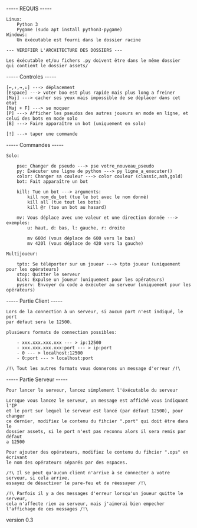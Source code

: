 ----- REQUIS -----

    Linux:
        Python 3
        Pygame (sudo apt install python3-pygame)
    Windows:
        Un éxécutable est fourni dans le dossier racine

    --- VERIFIER L'ARCHITECTURE DES DOSSIERS ---

    Les éxécutable et/ou fichers .py doivent être dans le même dossier 
    qui contient le dossier assets/ 

----- Controles -----

    [←,↑,→,↓] ---> déplacement
    [Espace] ---> voter boo est plus rapide mais plus long a freiner
    [Maj] ---> cacher ses yeux mais impossible de se déplacer dans cet état
    [Maj + F] ---> se moquer
    [P] ---> Afficher les pseudos des autres joueurs en mode en ligne, et celui des bots en mode solo
    [B] ---> Faire apparaître un bot (uniquement en solo)

    [!] ---> taper une commande

----- Commandes -----

    Solo:

        pse: Changer de pseudo ---> pse votre_nouveau_pseudo
        py: Éxécuter une ligne de python ---> py ligne_a_executer()
        color: Changer sa couleur ---> color couleur (classic,ash,gold)
        bot: Fait apparaître un bot

        kill: Tue un bot ---> arguments:
            kill nom_du_bot (tue le bot avec le nom donné)
            kill all (tue tout les bots)
            kill @r (tue un bot au hasard)

        mv: Vous déplace avec une valeur et une direction donnée ---> exemples:
            u: haut, d: bas, l: gauche, r: droite

            mv 600d (vous déplace de 600 vers le bas)
            mv 420l (vous déplace de 420 vers la gauche)

    Multijoueur:

        tpto: Se téléporter sur un joueur ---> tpto joueur (uniquement pour les opérateurs)
        stop: Quitter le serveur
        kick: Expulse un joueur (uniquement pour les opérateurs)
        pyserv: Envoyer du code a éxécuter au serveur (uniquement pour les opérateurs)

----- Partie Client -----

    Lors de la connection à un serveur, si aucun port n'est indiqué, le port
    par défaut sera le 12500.

    plusieurs formats de connection possibles:

        - xxx.xxx.xxx.xxx --- > ip:12500
        - xxx.xxx.xxx.xxx:port --- > ip:port
        - 0 --- > localhost:12500
        - 0:port --- > localhost:port

    /!\ Tout les autres formats vous donnerons un message d'erreur /!\

----- Partie Serveur -----

    Pour lancer le serveur, lancez simplement l'éxécutable du serveur

    Lorsque vous lancez le serveur, un message est affiché vous indiquant l'IP
    et le port sur lequel le serveur est lancé (par défaut 12500), pour changer 
    ce dernier, modifiez le contenu du fihcier ".port" qui doit être dans le 
    dossier assets, si le port n'est pas reconnu alors il sera remis par défaut 
    a 12500

    Pour ajouter des opérateurs, modifiez le contenu du fihcier ".ops" en écrivant
    le nom des opérateurs séparés par des espaces.

    /!\ Il se peut qu'aucun client n'arrive à se connecter a votre serveur, si cela arrive,
    essayez de désactiver le pare-feu et de réessayer /!\

    /!\ Parfois il y a des messages d'erreur lorsqu'un joueur quitte le serveur,
    cela n'affecte rien au serveur, mais j'aimerai bien empecher l'affichage de ces messages /!\

version 0.3